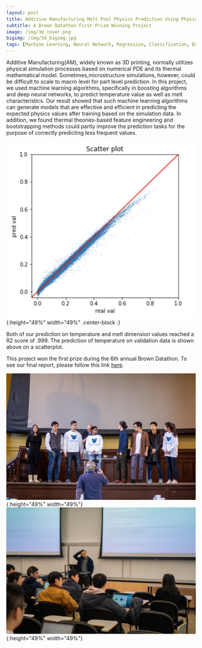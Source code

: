 ```yaml
---
layout: post
title: Additive Manufacturing Melt Pool Physics Prediction Using Physical Simulation Data
subtitle: A Brown Datathon First Prize Winning Project
image: /img/3d_cover.png
bigimg: /img/3d_bigimg.jpg
tags: [Machine Learning, Neural Network, Regression, Classification, Data Visualization, Data Science, Data Visualization]
---
```


Additive Manufacturing(AM), widely known as 3D printing, normally utilizes physical simulation processes based on numerical PDE and its thermal mathematical model. Sometimes,microstructure simulations, however, could be difficult to scale to macro level for part level prediction. In this project, we used machine learning algorithms, specifically in boosting algorithms and deep neural networks, to predict temperature value as well as melt characteristics. Our result showed that such machine learning algorithms can generate models that are effective and efficient in predicting the expected physics values after training based on the simulation data. In addition, we found thermal theories-based feature engineering and bootstrapping methods could partly improve the prediction tasks for the purpose of correctly predicting less frequent values.

![](/img/3d_scatter.png){:height="49%" width="49%" .center-block :}

Both of our prediction on temperature and melt dimension values reached a R2 score of .999. The prediction of temperature on validation data is shown above on a scatterplot.

This project won the first prize during the 6th annual Brown Datathon. To see our final report, please follow this link [here](https://medium.com/@shiyu_liu/additive-manufacturing-melt-pool-physics-prediction-using-physical-simulation-data-5ab660100e18).



![](/img/datathon01.jpg){:height="49%" width="49%"}    ![](/img/datathon02.jpg){:height="49%" width="49%"}
